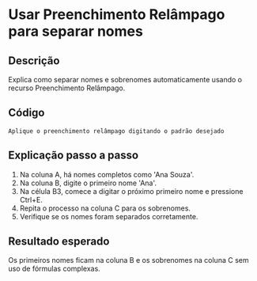 # Usar Preenchimento Relâmpago para separar nomes

## Descrição
Explica como separar nomes e sobrenomes automaticamente usando o recurso Preenchimento Relâmpago.

## Código
```excel
Aplique o preenchimento relâmpago digitando o padrão desejado
```

## Explicação passo a passo
1. Na coluna A, há nomes completos como 'Ana Souza'.
2. Na coluna B, digite o primeiro nome 'Ana'.
3. Na célula B3, comece a digitar o próximo primeiro nome e pressione Ctrl+E.
4. Repita o processo na coluna C para os sobrenomes.
5. Verifique se os nomes foram separados corretamente.

## Resultado esperado
Os primeiros nomes ficam na coluna B e os sobrenomes na coluna C sem uso de fórmulas complexas.
